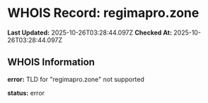 # WHOIS Record: regimapro.zone

**Last Updated:** 2025-10-26T03:28:44.097Z
**Checked At:** 2025-10-26T03:28:44.097Z

## WHOIS Information

**error:** TLD for "regimapro.zone" not supported

**status:** error

